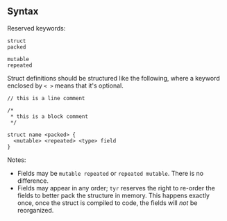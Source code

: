 ## Syntax

Reserved keywords:
```
struct
packed

mutable
repeated
```

Struct definitions should be structured like the following, where a keyword enclosed by `< >`
means that it's optional.
```
// this is a line comment

/*
 * this is a block comment
 */

struct name <packed> {
  <mutable> <repeated> <type> field
}
```
Notes:
 - Fields may be `mutable repeated` or `repeated mutable`. There is no difference.
 - Fields may appear in any order; `tyr` reserves the right to re-order the fields to better pack the 
 structure in memory. This happens exactly once, once the struct is compiled to code, the
 fields will *not* be reorganized.